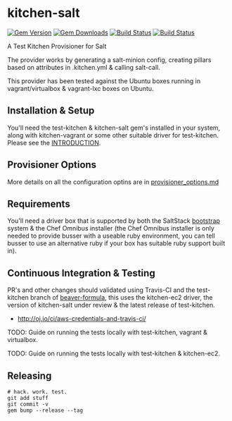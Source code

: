 # kitchen-salt
[![Gem Version](https://badge.fury.io/rb/kitchen-salt.svg)](http://badge.fury.io/rb/kitchen-salt)
[![Gem Downloads](http://ruby-gem-downloads-badge.herokuapp.com/kitchen-salt?type=total&color=brightgreen)](https://rubygems.org/gems/kitchen-salt)
[![Build Status](https://travis-ci.org/saltstack/kitchen-salt.png)](https://travis-ci.org/saltstack/kitchen-salt)
[![Build Status](https://drone.gtmanfred.com/api/badges/saltstack/kitchen-salt/status.svg)](https://drone.gtmanfred.com/saltstack/kitchen-salt)

A Test Kitchen Provisioner for Salt

The provider works by generating a salt-minion config, creating pillars based on attributes in .kitchen.yml & calling salt-call.

This provider has been tested against the Ubuntu boxes running in vagrant/virtualbox & vagrant-lxc boxes on Ubuntu.

## Installation & Setup
You'll need the test-kitchen & kitchen-salt gem's installed in your system, along with kitchen-vagrant or some other suitable driver for test-kitchen.  Please see the [INTRODUCTION](INTRODUCTION.md).

## Provisioner Options
More details on all the configuration optins are in [provisioner_options.md](provisioner_options.md)

## Requirements
You'll need a driver box that is supported by both the SaltStack [bootstrap](https://github.com/saltstack/salt-bootstrap) system & the Chef Omnibus installer (the Chef Omnibus installer is only needed to provide busser with a useable ruby environment, you can tell busser to use an alternative ruby if your box has suitable ruby support built in).

## Continuous Integration & Testing
PR's and other changes should validated using Travis-CI and the test-kitchen branch of [beaver-formula](https://github.com/simonmcc/beaver-formula/blob/test-kitchen/.kitchen.yml), this uses the kitchen-ec2 driver, the version of kitchen-salt under review & the latest release of test-kitchen.

* http://oj.io/ci/aws-credentials-and-travis-ci/

TODO: Guide on running the tests locally with test-kitchen, vagrant & virtualbox.

TODO: Guide on running the tests locally with test-kitchen & kitchen-ec2.


## Releasing

    # hack. work. test.
    git add stuff
    git commit -v
    gem bump --release --tag
